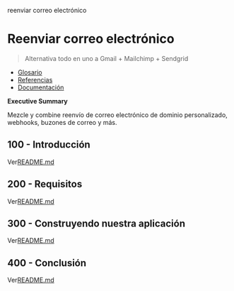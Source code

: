 reenviar correo electrónico

# Reenviar correo electrónico

> Alternativa todo en uno a Gmail + Mailchimp + Sendgrid

-   [Glosario](./GLOSSARY.md)
-   [Referencias](./REFERENCES.md)
-   [Documentación](./DOCUMENTATION.md)

**Executive Summary**

Mezcle y combine reenvío de correo electrónico de dominio personalizado, webhooks, buzones de correo y más.

## 100 - Introducción

Ver[README.md](./100/README.md)

## 200 - Requisitos

Ver[README.md](./200/README.md)

## 300 - Construyendo nuestra aplicación

Ver[README.md](./300/README.md)

## 400 - Conclusión

Ver[README.md](./400/README.md)
